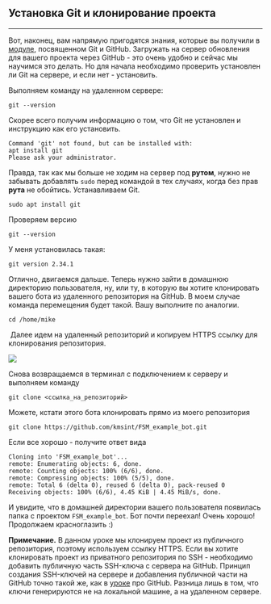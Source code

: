 ## Установка Git и клонирование проекта
------------------------------------

Вот, наконец, вам напрямую пригодятся знания, которые вы получили в [модуле](https://stepik.org/lesson/759385/step/1?unit=761401), посвященном Git и GitHub. Загружать на сервер обновления для вашего проекта через GitHub - это очень удобно и сейчас мы научимся это делать. Но для начала необходимо проверить установлен ли Git на сервере, и если нет - установить.

Выполняем команду на удаленном сервере:

    git --version

Скорее всего получим информацию о том, что Git не установлен и инструкцию как его установить.

    Command 'git' not found, but can be installed with:
    apt install git
    Please ask your administrator.

Правда, так как мы больше не ходим на сервер под **рутом**, нужно не забывать добавлять `sudo` перед командой в тех случаях, когда без прав **рута** не обойтись. Устанавливаем Git.

    sudo apt install git

Проверяем версию

    git --version

У меня установилась такая:

    git version 2.34.1

Отлично, двигаемся дальше. Теперь нужно зайти в домашнюю директорию пользователя, ну, или ту, в которую вы хотите клонировать вашего бота из удаленного репозитория на GitHub. В моем случае команда перемещения будет такой. Вашу выполните по аналогии.

    cd /home/mike

 Далее идем на удаленный репозиторий и копируем HTTPS ссылку для клонирования репозитория.

![](https://ucarecdn.com/6037c534-8228-4d68-9fb3-e9cbe8fbf0d8/-/preview/-/enhance/77/)

Снова возвращаемся в терминал с подключением к серверу и выполняем команду

    git clone <ссылка_на_репозиторий> 

Можете, кстати этого бота клонировать прямо из моего репозитория

    git clone https://github.com/kmsint/FSM_example_bot.git

Если все хорошо - получите ответ вида

    Cloning into 'FSM_example_bot'...
    remote: Enumerating objects: 6, done.
    remote: Counting objects: 100% (6/6), done.
    remote: Compressing objects: 100% (5/5), done.
    remote: Total 6 (delta 0), reused 6 (delta 0), pack-reused 0
    Receiving objects: 100% (6/6), 4.45 KiB | 4.45 MiB/s, done.

И увидите, что в домашней директории вашего пользователя появилась папка с проектом `FSM_example_bot`. Бот почти переехал! Очень хорошо! Продолжаем красноглазить :)

**Примечание.** В данном уроке мы клонируем проект из публичного репозитория, поэтому используем ссылку HTTPS. Если вы хотите клонировать проект из приватного репозитория по SSH - необходимо добавить публичную часть SSH-ключа с сервера на GitHub. Принцип создания SSH-ключей на сервере и добавления публичной части на GitHub точно такой же, как в [уроке](https://stepik.org/lesson/816596/step/4?unit=819928) про GitHub. Разница лишь в том, что ключи генерируются не на локальной машине, а на удаленном сервере.